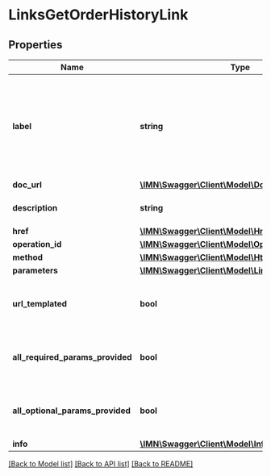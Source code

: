 # LinksGetOrderHistoryLink

## Properties
Name | Type | Description | Notes
------------ | ------------- | ------------- | -------------
**label** | **string** | The label corresponding to the link. This label is automatically translated based on the Accept-Language http header. | [optional] 
**doc_url** | [**\IMN\Swagger\Client\Model\DocUrl**](DocUrl.md) |  | [optional] 
**description** | **string** | The description of the link | [optional] 
**href** | [**\IMN\Swagger\Client\Model\Href**](Href.md) |  | 
**operation_id** | [**\IMN\Swagger\Client\Model\OperationId**](OperationId.md) |  | [optional] 
**method** | [**\IMN\Swagger\Client\Model\HttpMethod**](HttpMethod.md) |  | [optional] 
**parameters** | [**\IMN\Swagger\Client\Model\LinkParameter3Types**](LinkParameter3Types.md) |  | [optional] 
**url_templated** | **bool** | indicates whether the href is templated or not | [optional] 
**all_required_params_provided** | **bool** | indicates whether all required params have been provided | [optional] 
**all_optional_params_provided** | **bool** | indicates whether all optionals params have been provided | [optional] 
**info** | [**\IMN\Swagger\Client\Model\InfoSummaries**](InfoSummaries.md) |  | [optional] 

[[Back to Model list]](../README.md#documentation-for-models) [[Back to API list]](../README.md#documentation-for-api-endpoints) [[Back to README]](../README.md)


